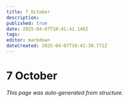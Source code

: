 ```yaml
---
title: 7_October
description: 
published: true
date: 2025-04-07T10:41:41.146Z
tags: 
editor: markdown
dateCreated: 2025-04-07T10:41:38.771Z
---
```


# 7 October

*This page was auto-generated from structure.*